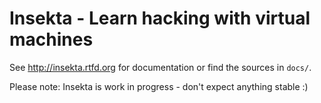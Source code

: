 Insekta - Learn hacking with virtual machines
=============================================

See http://insekta.rtfd.org for documentation or find the sources in `docs/`.

Please note: Insekta is work in progress - don't expect anything stable :)
